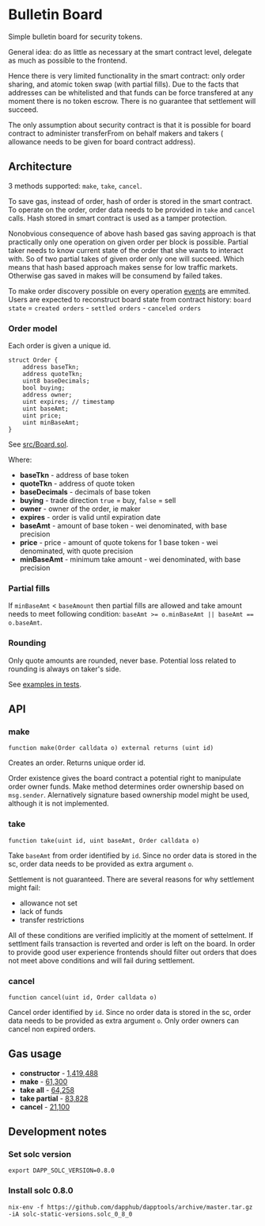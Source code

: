 # Bulletin Board

Simple bulletin board for security tokens.

General idea: do as little as necessary at the smart contract level, delegate as much as possible to the frontend.

Hence there is very limited functionality in the smart contract: only order sharing, and atomic token swap (with partial fills). Due to the facts that addresses can be whitelisted and that funds can be force transfered at any moment there is no token escrow. There is no guarantee that settlement will succeed.

The only assumption about security contract is that it is possible for board contract to administer transferFrom on behalf makers and takers ( allowance needs to be given for board contract address).

## Architecture

3 methods supported: `make`, `take`, `cancel`.

To save gas, instead of order, hash of order is stored in the smart contract. To operate on the order, order data needs to be provided in `take` and `cancel` calls. Hash stored in smart contract is used as a tamper protection.

Nonobvious consequence of above hash based gas saving approach is that practically only one operation on given order per block is possible. Partial taker needs to know current state of the order that she wants to interact with. So of two partial takes of given order only one will succeed. Which means that hash based approach makes sense for low traffic markets. Otherwise gas saved in makes will be consumend by failed takes.

To make order discovery possible on every operation [events](./src/Board.sol#L22) are emmited. Users are expected to reconstruct board state from contract history:
`board state` = `created orders` - `settled orders` - `canceled orders`

### Order model
Each order is given a unique id.

```
struct Order {
    address baseTkn;
    address quoteTkn;
    uint8 baseDecimals;
    bool buying;
    address owner;
    uint expires; // timestamp
    uint baseAmt;
    uint price;
    uint minBaseAmt;
}
```
See [src/Board.sol](src/Board.sol#L9).

Where:
- **baseTkn** - address of base token
- **quoteTkn** - address of quote token
- **baseDecimals** - decimals of base token
- **buying** - trade direction `true` = buy, `false` = sell
- **owner** - owner of the order, ie maker
- **expires** - order is valid until expiration date
- **baseAmt** - amount of base token - wei denominated, with base precision
- **price** - price - amount of quote tokens for 1 base token - wei denominated, with quote precision
- **minBaseAmt** - minimum take amount - wei denominated, with base precision

### Partial fills
If `minBaseAmt` < `baseAmount` then partial fills are allowed and take amount needs to meet following condition: `baseAmt >= o.minBaseAmt || baseAmt == o.baseAmt`.

### Rounding
Only quote amounts are rounded, never base. Potential loss related to rounding is always on taker's side.

See [examples in tests](./src/Board.t.sol#L312).

## API

### make
`function make(Order calldata o) external returns (uint id)`

Creates an order. Returns unique order id.

Order existence gives the board contract a potential right to manipulate order owner funds. Make method determines order ownership based on `msg.sender`. Alernatively signature based ownership model might be used, although it is not implemented.

### take
`function take(uint id, uint baseAmt, Order calldata o)`

Take `baseAmt` from order identified by `id`. Since no order data is stored in the sc, order data needs to be provided as extra argument `o`.

Settlement is not guaranteed. There are several reasons for why settlement might fail:
- allowance not set
- lack of funds
- transfer restrictions

All of these conditions are verified implicitly at the moment of settelment. If settlment fails transaction is reverted and order is left on the board. In order to provide good user experience frontends should filter out orders that does not meet above conditions and will fail during settlement.


### cancel
`function cancel(uint id, Order calldata o)`

Cancel order identified by `id`. Since no order data is stored in the sc, order data needs to be provided as extra argument `o`. Only order owners can cancel non expired orders.

## Gas usage
- **constructor** - [1,419,488](https://kovan.etherscan.io/tx/0xc4e6d2b251526343fc6c1ddb76d5c68e98075d5e33fd447ae3983b43ea0a0829)
- **make** - [61,300](https://kovan.etherscan.io/tx/0x5cdfe5c28906d098225d10d83edd407996374f562c079d39329b68bda2d67f1c)
- **take all** - [64,258](https://kovan.etherscan.io/tx/0xd17dd9cf19e32365d424dc119e4a0f39f325eb726a9f9f3ec57354b829c0cea2)
- **take partial** - [83,828](https://kovan.etherscan.io/tx/0xa6ff121bfafc0b0d8485e88cac5f2ac019d3a9a45c80da709f557bb6e3b949fe)
- **cancel** - [21,100](https://kovan.etherscan.io/tx/0xd5102025fee9455c5491f069c841b7ea20c5ff7340e9b35b69a5b9318af5f2a7)

## Development notes
### Set solc version
```
export DAPP_SOLC_VERSION=0.8.0
```

### Install solc 0.8.0
```
nix-env -f https://github.com/dapphub/dapptools/archive/master.tar.gz -iA solc-static-versions.solc_0_8_0
```
